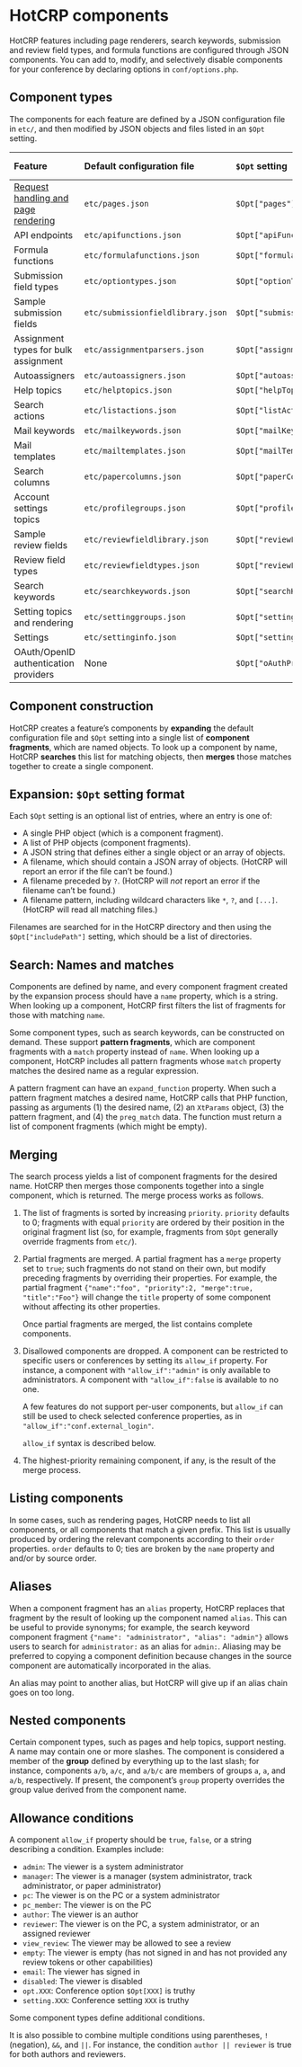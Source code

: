 # HotCRP components

HotCRP features including page renderers, search keywords, submission and
review field types, and formula functions are configured through JSON
components. You can add to, modify, and selectively disable components for
your conference by declaring options in `conf/options.php`.

## Component types

The components for each feature are defined by a JSON configuration file in
`etc/`, and then modified by JSON objects and files listed in an `$Opt`
setting.

| Feature                                | Default configuration file    | `$Opt` setting            | Match? | User `allow_if`? | Nested? |
|:---------------------------------------|:------------------------------|:--------------------------|---|---|---|
| [Request handling and page rendering](./pages.md) | `etc/pages.json`   | `$Opt["pages"]`           |   | ✓ | ✓ |
| API endpoints                          | `etc/apifunctions.json`       | `$Opt["apiFunctions"]`    |   | ✓ |   |
| Formula functions                      | `etc/formulafunctions.json`   | `$Opt["formulaFunctions"]` |  | ✓ |   |
| Submission field types                 | `etc/optiontypes.json`        | `$Opt["optionTypes"]`     |   |   |   |
| Sample submission fields       | `etc/submissionfieldlibrary.json` | `$Opt["submissionFieldLibraries"]` |   |   |   |
| Assignment types for bulk assignment   | `etc/assignmentparsers.json`  | `$Opt["assignmentParsers"]` |   | ✓ |   |
| Autoassigners                          | `etc/autoassigners.json`      | `$Opt["autoassigners"]`   |   | ✓ |   |
| Help topics                            | `etc/helptopics.json`         | `$Opt["helpTopics"]`      |   | ✓ | ✓ |
| Search actions                         | `etc/listactions.json`        | `$Opt["listActions"]`     |   | ✓ |   |
| Mail keywords                          | `etc/mailkeywords.json`       | `$Opt["mailKeywords"]`    | ✓ | ✓ |   |
| Mail templates                         | `etc/mailtemplates.json`      | `$Opt["mailTemplates"]`   |   | ✓ |   |
| Search columns                         | `etc/papercolumns.json`       | `$Opt["paperColumns"]`    | ✓ | ✓ |   |
| Account settings topics                | `etc/profilegroups.json`      | `$Opt["profileGroups"]`   |   | ✓ | ✓ |
| Sample review fields                   | `etc/reviewfieldlibrary.json` | `$Opt["reviewFieldLibraries"]` |   | ✓ |   |
| Review field types                     | `etc/reviewfieldtypes.json`   | `$Opt["reviewFieldTypes"]` |  |   |   |
| Search keywords                        | `etc/searchkeywords.json`     | `$Opt["searchKeywords"]`  | ✓ | ✓ |   |
| Setting topics and rendering           | `etc/settinggroups.json`      | `$Opt["settingGroups"]`   |   | ✓ | ✓ |
| Settings                               | `etc/settinginfo.json`        | `$Opt["settingInfo"]`     |   | ✓ |   |
| OAuth/OpenID authentication providers  | None                          | `$Opt["oAuthProviders"]`  |   |   |   |

## Component construction

HotCRP creates a feature’s components by **expanding** the default
configuration file and `$Opt` setting into a single list of **component
fragments**, which are named objects. To look up a component by name, HotCRP
**searches** this list for matching objects, then **merges** those matches
together to create a single component.

## Expansion: `$Opt` setting format

Each `$Opt` setting is an optional list of entries, where an entry is one of:

* A single PHP object (which is a component fragment).
* A list of PHP objects (component fragments).
* A JSON string that defines either a single object or an array of objects.
* A filename, which should contain a JSON array of objects.
  (HotCRP will report an error if the file can’t be found.)
* A filename preceded by `?`. (HotCRP will *not* report an error if the
  filename can’t be found.)
* A filename pattern, including wildcard characters like `*`, `?`, and
  `[...]`. (HotCRP will read all matching files.)

Filenames are searched for in the HotCRP directory and then using the
`$Opt["includePath"]` setting, which should be a list of directories.

## Search: Names and matches

Components are defined by name, and every component fragment created by the
expansion process should have a `name` property, which is a string. When looking
up a component, HotCRP first filters the list of fragments for those with
matching `name`.

Some component types, such as search keywords, can be constructed on demand.
These support **pattern fragments**, which are component fragments with a
`match` property instead of `name`. When looking up a component, HotCRP
includes all pattern fragments whose `match` property matches the desired name
as a regular expression.

A pattern fragment can have an `expand_function` property. When such a pattern
fragment matches a desired name, HotCRP calls that PHP function, passing as
arguments (1) the desired name, (2) an `XtParams` object, (3) the pattern
fragment, and (4) the `preg_match` data. The function must return a list of
component fragments (which might be empty).

## Merging

The search process yields a list of component fragments for the desired name.
HotCRP then merges those components together into a single component, which is
returned. The merge process works as follows.

1. The list of fragments is sorted by increasing `priority`. `priority`
   defaults to 0; fragments with equal `priority` are ordered by their
   position in the original fragment list (so, for example, fragments from
   `$Opt` generally override fragments from `etc/`).

2. Partial fragments are merged. A partial fragment has a `merge` property set
   to `true`; such fragments do not stand on their own, but modify preceding
   fragments by overriding their properties. For example, the partial fragment
   `{"name":"foo", "priority":2, "merge":true, "title":"Foo"}` will change the
   `title` property of some component without affecting its other properties.

    Once partial fragments are merged, the list contains complete components.

3. Disallowed components are dropped. A component can be restricted to
   specific users or conferences by setting its `allow_if` property. For
   instance, a component with `"allow_if":"admin"` is only available to
   administrators. A component with `"allow_if":false` is available to no one.

    A few features do not support per-user components, but `allow_if` can
    still be used to check selected conference properties, as in
    `"allow_if":"conf.external_login"`.

    `allow_if` syntax is described below.

4. The highest-priority remaining component, if any, is the result of the
   merge process.

## Listing components

In some cases, such as rendering pages, HotCRP needs to list all components,
or all components that match a given prefix. This list is usually produced by
ordering the relevant components according to their `order` properties.
`order` defaults to 0; ties are broken by the `name` property and and/or by
source order.

## Aliases

When a component fragment has an `alias` property, HotCRP replaces that
fragment by the result of looking up the component named `alias`. This can be
useful to provide synonyms; for example, the search keyword component fragment
`{"name": "administrator", "alias": "admin"}` allows users to search for
`administrator:` as an alias for `admin:`. Aliasing may be preferred to
copying a component definition because changes in the source component are
automatically incorporated in the alias.

An alias may point to another alias, but HotCRP will give up if an alias chain
goes on too long.

## Nested components

Certain component types, such as pages and help topics, support nesting. A
name may contain one or more slashes. The component is considered a member of
the **group** defined by everything up to the last slash; for instance,
components `a/b`, `a/c`, and `a/b/c` are members of groups `a`, `a`, and
`a/b`, respectively. If present, the component’s `group` property overrides
the group value derived from the component name.

## Allowance conditions

A component `allow_if` property should be `true`, `false`, or a string
describing a condition. Examples include:

* `admin`: The viewer is a system administrator
* `manager`: The viewer is a manager (system administrator, track
  administrator, or paper administrator)
* `pc`: The viewer is on the PC or a system administrator
* `pc_member`: The viewer is on the PC
* `author`: The viewer is an author
* `reviewer`: The viewer is on the PC, a system administrator, or an assigned
  reviewer
* `view_review`: The viewer may be allowed to see a review
* `empty`: The viewer is empty (has not signed in and has not provided any
  review tokens or other capabilities)
* `email`: The viewer has signed in
* `disabled`: The viewer is disabled
* `opt.XXX`: Conference option `$Opt[XXX]` is truthy
* `setting.XXX`: Conference setting `XXX` is truthy

Some component types define additional conditions.

It is also possible to combine multiple conditions using parentheses, `!`
(negation), `&&`, and `||`. For instance, the condition `author || reviewer`
is true for both authors and reviewers.

